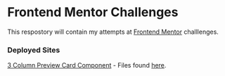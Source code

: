 # Frontend Mentor Challenges

This respostory will contain my attempts at [Frontend Mentor](https://www.frontendmentor.io/?ref=challenge) challlenges.

### Deployed Sites

[3 Column Preview Card Component](https://silly-johnson-1ce318.netlify.app/) - Files found [here](https://github.com/ariana124/FrontendMentor_Challenges/tree/main/columns_preview_card).
